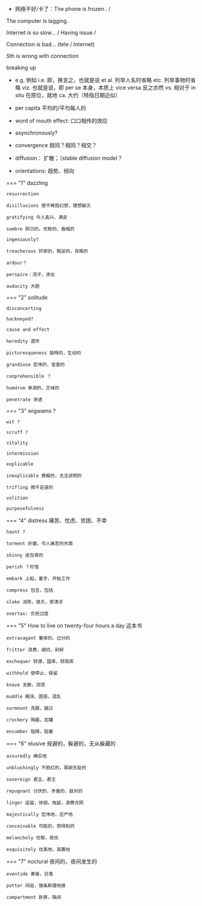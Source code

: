- 网络不好/卡了：The phone is frozen.. /

The computer is lagging.

Internet is so slow... / Having issue /  

Connection is bad... (tele / Internet)

Sth is wrong with connection

breaking up



- e.g. 例如
i.e. 即，换言之，也就是说
et al. 列举人名时省略
etc. 列举事物时省略
viz. 也就是说，即
per se 本身，本质上
vice versa 反之亦然
vs. 相对于 
in situ 在原位，就地
ca. 大约（特指日期近似）

- per capita 平均的/平均每人的

- word of mouth effect: 口口相传的效应

- asynchronously?
- convergence 趋同？相同？相交？
- diffusion： 扩散；（stable diffusion model？
- orientations: 趋势、倾向

===  "1"
    dazzling

    resurrection

    disillusions 使不再抱幻想，理想破灭

    gratifying 令人高兴、满足

    sombre 阴沉的，忧郁的、昏暗的

    ingeniously?

    treacherous 奸邪的，叛逆的，背叛的

    ardour？

    perspire：流汗，渗出

    audacity 大胆

===  "2"
    solitude
    
    disconcerting
    
    hackneyed?

    cause and effect

    heredity 遗传

    picturesqueness 独特的，生动的

    grandiose 宏伟的，堂皇的

    conprehensible ？

    humdrum 单调的，乏味的

    penetrate 渗透

===  "3"
    wigwams ?

    wit ?

    scruff ?

    vitality

    intermission 

    explicable

    inexplicable 费解的，无法说明的

    trifling 微不足道的

    volition

    purposefulness

===  "4"
    distress 痛苦、忧虑、贫困、不幸

    haunt ?

    torment 折磨，令人痛苦的东西

    skinny 皮包骨的

    perish ？珍惜

    embark 上船，着手，开始工作

    compress 包含，包括

    slake 消除，熄灭，使清凉

    overtax: 负担过度

=== "5"
    How to live on twenty-four hours a day 这本书

    extravagant 奢侈的、过分的

    fritter 浪费，细切，剁碎

    exchequer 财源，国库，财政库

    withhold 使停止，保留

    knave 无赖，流氓

    muddle 糊涂、困惑，混乱

    surmount 克服，越过

    crockery 陶器，瓦罐

    encumber 阻碍，阻塞

=== "6"
    elusive 规避的，躲避的，无从躲藏的

    assuredly 确实地

    unblushingly 不脸红的，厚颜无耻的

    sovereign 君主，君王

    repugnant 讨厌的，矛盾的，敌对的

    linger 逗留，徘徊，拖延，浪费光阴

    majestically 宏伟地，庄严地

    conceivable 可能的，想得到的

    melancholy 忧郁，悲伤

    exquisitely 优美地，高雅地

=== "7"
    noctural 夜间的，夜间发生的

    eventide 黄昏，日落

    potter 闲逛，慢条斯理地做

    compartment 卧房，隔间

    